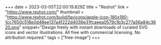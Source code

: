 +++
date = 2023-03-05T22:00:19.829Z
title = "Reshot"
link = "https://www.reshot.com/"
thumbnail = "https://www.reshot.com/build/favicons/apple-icon-180x180-1cc7650c518e0d48ee137a4f222d4036e31fcaeea0579c1b3c277a56a84c3620.png"
snippet="Design freely with instant downloads of curated SVG icons and vector illustrations. All free with commercial licensing. No attribution required."
tags = ["free-image"]
+++
